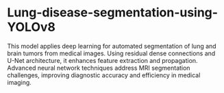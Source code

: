 # Lung-disease-segmentation-using-YOLOv8
This model applies deep learning for automated segmentation of lung and brain tumors from medical images. Using residual dense connections and U-Net architecture, it enhances feature extraction and propagation. Advanced neural network techniques address MRI segmentation challenges, improving diagnostic accuracy and efficiency in medical imaging.
